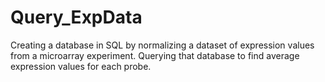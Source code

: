 # Query_ExpData
Creating a database in SQL by normalizing a dataset of expression values from a microarray experiment. Querying that database to find average expression values for each probe.
